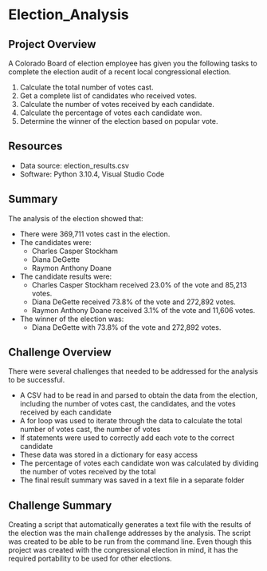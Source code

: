# Election_Analysis

## Project Overview
A Colorado Board of election employee has given you the following tasks to complete the election
audit of a recent local congressional election.

1. Calculate the total number of votes cast.
2. Get a complete list of candidates who received votes.
3. Calculate the number of votes received by each candidate.
4. Calculate the percentage of votes each candidate won.
5. Determine the winner of the election based on popular vote.

## Resources
- Data source: election_results.csv
- Software: Python 3.10.4, Visual Studio Code

## Summary
The analysis of the election showed that:
- There were 369,711 votes cast in the election.
- The candidates were:
  - Charles Casper Stockham
  - Diana DeGette
  - Raymon Anthony Doane
- The candidate results were:
  - Charles Casper Stockham received 23.0% of the vote and 85,213 votes.
  - Diana DeGette received 73.8% of the vote and 272,892 votes.
  - Raymon Anthony Doane received 3.1% of the vote and 11,606 votes.
- The winner of the election was:
  - Diana DeGette with 73.8% of the vote and 272,892 votes.

## Challenge Overview
There were several challenges that needed to be addressed for the analysis to be successful.
- A CSV had to be read in and parsed to obtain the data from the election, including the number of votes cast,
the candidates, and the votes received by each candidate
- A for loop was used to iterate through the data to calculate the total number of votes cast, the number of votes
- If statements were used to correctly add each vote to the correct candidate
- These data was stored in a dictionary for easy access
- The percentage of votes each candidate won was calculated by dividing the number of votes received by the total
- The final result summary was saved in a text file in a separate folder

## Challenge Summary
Creating a script that automatically generates a text file with the results of the election was the main challenge
addresses by the analysis. The script was created to be able to be run from the command line. Even though this project
was created with the congressional election in mind, it has the required portability to be used for other elections.